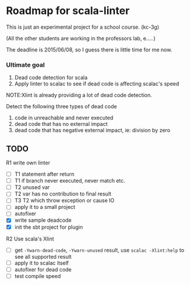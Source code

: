 # Roadmap for scala-linter

This is just an experimental project for a school course. (kc-3g)

(All the other students are working in the professors lab, e.....)

The deadline is 2015/06/08, so I guess there is little time for me now.

### Ultimate goal

1. Dead code detection for scala
2. Apply linter to scalac to see if dead code is affecting scalac's speed

NOTE:Xlint is already providing a lot of dead code detection.

Detect the following three types of dead code

1. code in unreachable and never executed
2. dead code that has no external impact
3. dead code that has negative external impact, ie: division by zero

## TODO

R1 write own linter

- [ ] T1 statement after return
- [ ] T1 if branch never executed, never match etc.
- [ ] T2 unused var
- [ ] T2 var has no contribution to final result
- [ ] T3 T2 which throw exception or cause IO
- [ ] apply it to a small project
- [ ] autofixer
- [x] write sample deadcode
- [x] init the sbt project for plugin

R2 Use scala's Xlint

- [ ] get `-Ywarn-dead-code`, `-Ywarn-unused` result, use `scalac -Xlint:help` to see all supported result
- [ ] apply it to scalac itself
- [ ] autofixer for dead code
- [ ] test compile speed
